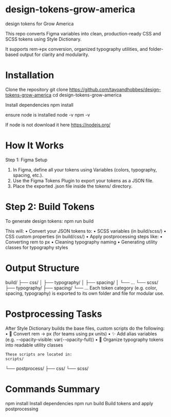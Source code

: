 # design-tokens-grow-america

design tokens for Grow America

This repo converts Figma variables into clean, production-ready CSS and SCSS tokens using Style Dictionary.

It supports rem→px conversion, organized typography utilities, and folder-based output for clarity and modularity.

# Installation

Clone the repository
git clone https://github.com/tayoandhobbes/design-tokens-grow-america
cd design-tokens-grow-america

Install dependencies
npm install

ensure node is installed
node -v
npm -v

If node is not download it here
https://nodejs.org/

# How It Works

Step 1: Figma Setup

1. In Figma, define all your tokens using Variables (colors, typography, spacing, etc.).
2. Use the Figma Tokens Plugin to export your tokens as a JSON file.
3. Place the exported .json file inside the tokens/ directory.

# Step 2: Build Tokens

To generate design tokens:
npm run build

This will:
• Convert your JSON tokens to:
• SCSS variables (in build/scss/)
• CSS custom properties (in build/css/)
• Apply postprocessing steps like:
• Converting rem to px
• Cleaning typography naming
• Generating utility classes for typography styles

# Output Structure

build/
├── css/
│ ├── typography/
│ ├── spacing/
│ └── ...
└── scss/
├── typography/
├── spacing/
└── ...
Each token category (e.g. color, spacing, typography) is exported to its own folder and file for modular use.

# Postprocessing Tasks

After Style Dictionary builds the base files, custom scripts do the following:
• 🔁 Convert rem → px (for teams using px units)
• ✨ Add alias variables (e.g. --opacity-visible: var(--opacity-full))
• 🧠 Organize typography tokens into readable utility classes

    These scripts are located in:
    scripts/

└── postprocess/
├── css/
└── scss/

# Commands Summary

npm install
Install dependencies
npm run build
Build tokens and apply postprocessing
